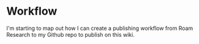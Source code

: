 # Workflow

I'm starting to map out how I can create a publishing workflow from Roam Research to my Github repo to publish on this wiki.
